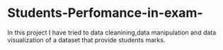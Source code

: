 # Students-Perfomance-in-exam-
In this project I have tried to data cleanining,data manipulation and data visualization of a dataset that provide students marks.
